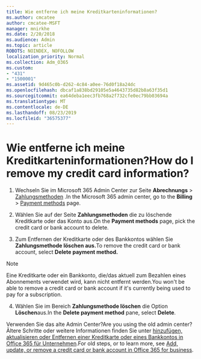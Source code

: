```yaml
---
title: Wie entferne ich meine Kreditkarteninformationen?
ms.author: cmcatee
author: cmcatee-MSFT
manager: mnirkhe
ms.date: 2/20/2018
ms.audience: Admin
ms.topic: article
ROBOTS: NOINDEX, NOFOLLOW
localization_priority: Normal
ms.collection: Adm_O365
ms.custom:
- "431"
- "1500001"
ms.assetid: 9d465c0b-d262-4c84-a0ee-76d0f18a24dc
ms.openlocfilehash: dbcaf1a838bd29105e5a4643735d82b8a63f35d1
ms.sourcegitcommit: ea64deba1eec3fb768a2f732cfe0ec79bb03694a
ms.translationtype: MT
ms.contentlocale: de-DE
ms.lasthandoff: 08/23/2019
ms.locfileid: "36575377"
---
```

# <a name="how-do-i-remove-my-credit-card-information"></a><span data-ttu-id="3e836-102">Wie entferne ich meine Kreditkarteninformationen?</span><span class="sxs-lookup"><span data-stu-id="3e836-102">How do I remove my credit card information?</span></span>

1. <span data-ttu-id="3e836-103">Wechseln Sie im Microsoft 365 Admin Center zur Seite **Abrechnungs** \> [Zahlungsmethoden](https://go.microsoft.com/fwlink/p/?linkid=2018806) .</span><span class="sxs-lookup"><span data-stu-id="3e836-103">In the Microsoft 365 admin center, go to the **Billing** \> [Payment methods](https://go.microsoft.com/fwlink/p/?linkid=2018806) page.</span></span>

2. <span data-ttu-id="3e836-104">Wählen Sie auf der Seite **Zahlungsmethoden** die zu löschende Kreditkarte oder das Konto aus.</span><span class="sxs-lookup"><span data-stu-id="3e836-104">On the **Payment methods** page, pick the credit card or bank account to delete.</span></span>

3. <span data-ttu-id="3e836-105">Zum Entfernen der Kreditkarte oder des Bankkontos wählen Sie **Zahlungsmethode löschen aus.**</span><span class="sxs-lookup"><span data-stu-id="3e836-105">To remove the credit card or bank account, select **Delete payment method.**</span></span>

> [!NOTE]
> <span data-ttu-id="3e836-106">Eine Kreditkarte oder ein Bankkonto, die/das aktuell zum Bezahlen eines Abonnements verwendet wird, kann nicht entfernt werden.</span><span class="sxs-lookup"><span data-stu-id="3e836-106">You won't be able to remove a credit card or bank account if it's currently being used to pay for a subscription.</span></span>

4. <span data-ttu-id="3e836-107">Wählen Sie im Bereich **Zahlungsmethode löschen** die Option **Löschen**aus.</span><span class="sxs-lookup"><span data-stu-id="3e836-107">In the **Delete payment method** pane, select **Delete**.</span></span>

<span data-ttu-id="3e836-108">Verwenden Sie das alte Admin Center?</span><span class="sxs-lookup"><span data-stu-id="3e836-108">Are you using the old admin center?</span></span> <span data-ttu-id="3e836-109">Ältere Schritte oder weitere Informationen finden Sie unter [hinzufügen, aktualisieren oder Entfernen einer Kreditkarte oder eines Bankkontos in Office 365 für Unternehmen](https://docs.microsoft.com/office365/admin/subscriptions-and-billing/add-update-or-remove-credit-card-or-bank-account).</span><span class="sxs-lookup"><span data-stu-id="3e836-109">For old steps, or to learn more, see [Add, update, or remove a credit card or bank account in Office 365 for business](https://docs.microsoft.com/office365/admin/subscriptions-and-billing/add-update-or-remove-credit-card-or-bank-account).</span></span>
